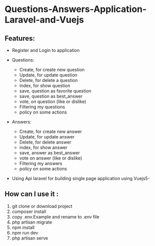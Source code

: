 # Questions-Answers-Application-Laravel-and-Vuejs
## Features:
  * Register and Login to application 
  * Questions: 
      * Create,  for create  new question 
      * Update, for update question
      * Delete, for delete a question 
      * index, for show question
      * save, question as favorite question
      * save, question as best_answer
      * vote, on question (like or dislike)
      * Filtering my questions
      * policy on some actions
    
  * Answers:
      * Create, for create new answer
      * Update, for update answer
      * Delete, for delete answer
      * index, for show answer 
      * save, answer as best_answer
      * vote on answer (like or dislike)
      * Filtering my answers
      * policy on some actions
    
  * Using Api laravel for building single page application using Vuejs5-
## How can I use it :
   1. git clone or download project 
   2. composer install
   3. copy .env.Example and rename to .env file
   4. php artisan migrate
   5. npm install
   6. npm run dev
   7. php artisan serve
